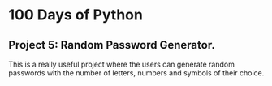 # 100 Days of Python
## Project 5: Random Password Generator.

This is a really useful project where the users can generate random passwords with the number of letters, numbers and symbols of their choice.

